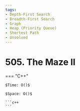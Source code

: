 ```yaml
---
tags:
- Depth-First Search
- Breadth-First Search
- Graph
- Heap (Priority Queue)
- Shortest Path
- Unsolved
---
```



# 505. The Maze II

=== "C++"

    $Time: O()$

    $Space: O()$

    ```c++
    ```